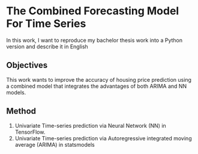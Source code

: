 # The Combined Forecasting Model For Time Series 

In this work, I want to reproduce my bachelor thesis work into a Python version and describe it in English

## Objectives
This work wants to improve the accuracy of housing price prediction using a combined model that integrates the advantages of both ARIMA and NN models.

## Method
1. Univariate Time-series prediction via Neural Network (NN) in TensorFlow.
2. Univariate Time-series prediction via Autoregressive integrated moving average (ARIMA) in statsmodels